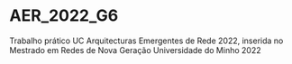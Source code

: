 # AER_2022_G6
Trabalho prático UC Arquitecturas Emergentes de Rede 2022, inserida no Mestrado em Redes de Nova Geração Universidade do Minho 2022


